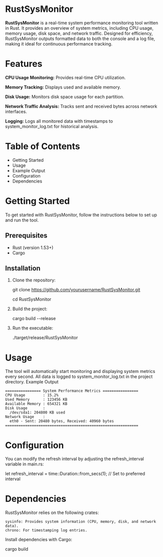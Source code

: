 # RustSysMonitor
**RustSysMonitor** is a real-time system performance monitoring tool written in Rust. It provides an overview of system metrics, including CPU usage, memory usage, disk space, and network traffic. Designed for efficiency, RustSysMonitor outputs formatted data to both the console and a log file, making it ideal for continuous performance tracking.

# Features

   **CPU Usage Monitoring:** Provides real-time CPU utilization.
   
   **Memory Tracking:** Displays used and available memory.
   
   **Disk Usage:** Monitors disk space usage for each partition.
   
   **Network Traffic Analysis:** Tracks sent and received bytes across network interfaces.
   
   **Logging:** Logs all monitored data with timestamps to system_monitor_log.txt for historical analysis.
   

# Table of Contents

   - Getting Started
   - Usage
   - Example Output
   - Configuration
   - Dependencies

# Getting Started

To get started with RustSysMonitor, follow the instructions below to set up and run the tool.

## Prerequisites

   - Rust (version 1.53+)
   - Cargo

## Installation

1. Clone the repository:

    git clone https://github.com/yourusername/RustSysMonitor.git

    cd RustSysMonitor

1. Build the project:

    cargo build --release

1. Run the executable:

    ./target/release/RustSysMonitor

# Usage

The tool will automatically start monitoring and displaying system metrics every second. All data is logged to system_monitor_log.txt in the project directory.
Example Output
```
================ System Performance Metrics ================
CPU Usage        : 15.2%
Used Memory      : 123456 KB
Available Memory : 654321 KB
Disk Usage       :
  /dev/sda1: 204800 KB used
Network Usage    :
  eth0 - Sent: 20480 bytes, Received: 40960 bytes
============================================================
```

# Configuration

You can modify the refresh interval by adjusting the refresh_interval variable in main.rs:

let refresh_interval = time::Duration::from_secs(1); // Set to preferred interval

# Dependencies

RustSysMonitor relies on the following crates:

    sysinfo: Provides system information (CPU, memory, disk, and network data).
    chrono: For timestamping log entries.

Install dependencies with Cargo:

cargo build

